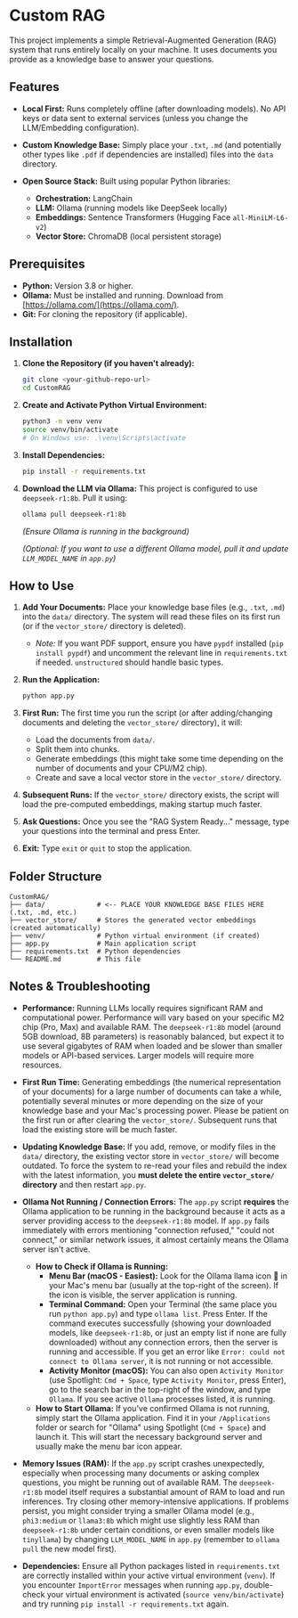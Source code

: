 # Custom RAG

This project implements a simple Retrieval-Augmented Generation (RAG) system that runs entirely locally on your machine. It uses documents you provide as a knowledge base to answer your questions.

## Features

* **Local First:** Runs completely offline (after downloading models). No API keys or data sent to external services (unless you change the LLM/Embedding configuration).

* **Custom Knowledge Base:** Simply place your `.txt`, `.md` (and potentially other types like `.pdf` if dependencies are installed) files into the `data` directory.

* **Open Source Stack:** Built using popular Python libraries:
    * **Orchestration:** LangChain
    * **LLM:** Ollama (running models like DeepSeek locally)
    * **Embeddings:** Sentence Transformers (Hugging Face `all-MiniLM-L6-v2`)
    * **Vector Store:** ChromaDB (local persistent storage)

## Prerequisites

* **Python:** Version 3.8 or higher.
* **Ollama:** Must be installed and running. Download from [https://ollama.com/](https://ollama.com/).
* **Git:** For cloning the repository (if applicable).

## Installation

1.  **Clone the Repository (if you haven't already):**
    ```bash
    git clone <your-github-repo-url>
    cd CustomRAG
    ```

2.  **Create and Activate Python Virtual Environment:**
    ```bash
    python3 -m venv venv
    source venv/bin/activate
    # On Windows use: .\venv\Scripts\activate
    ```

3.  **Install Dependencies:**
    ```bash
    pip install -r requirements.txt
    ```

4.  **Download the LLM via Ollama:**
    This project is configured to use `deepseek-r1:8b`. Pull it using:
    ```bash
    ollama pull deepseek-r1:8b
    ```
    *(Ensure Ollama is running in the background)*

    *(Optional: If you want to use a different Ollama model, pull it and update `LLM_MODEL_NAME` in `app.py`)*

## How to Use

1.  **Add Your Documents:** Place your knowledge base files (e.g., `.txt`, `.md`) into the `data/` directory. The system will read these files on its first run (or if the `vector_store/` directory is deleted).
    * *Note:* If you want PDF support, ensure you have `pypdf` installed (`pip install pypdf`) and uncomment the relevant line in `requirements.txt` if needed. `unstructured` should handle basic types.

2.  **Run the Application:**
    ```bash
    python app.py
    ```

3.  **First Run:** The first time you run the script (or after adding/changing documents and deleting the `vector_store/` directory), it will:
    * Load the documents from `data/`.
    * Split them into chunks.
    * Generate embeddings (this might take some time depending on the number of documents and your CPU/M2 chip).
    * Create and save a local vector store in the `vector_store/` directory.

4.  **Subsequent Runs:** If the `vector_store/` directory exists, the script will load the pre-computed embeddings, making startup much faster.

5.  **Ask Questions:** Once you see the "RAG System Ready..." message, type your questions into the terminal and press Enter.

6.  **Exit:** Type `exit` or `quit` to stop the application.

## Folder Structure

```
CustomRAG/
├── data/             # <-- PLACE YOUR KNOWLEDGE BASE FILES HERE (.txt, .md, etc.)
├── vector_store/     # Stores the generated vector embeddings (created automatically)
├── venv/             # Python virtual environment (if created)
├── app.py            # Main application script
├── requirements.txt  # Python dependencies
└── README.md         # This file
```

## Notes & Troubleshooting

* **Performance:** Running LLMs locally requires significant RAM and computational power. Performance will vary based on your specific M2 chip (Pro, Max) and available RAM. The `deepseek-r1:8b` model (around 5GB download, 8B parameters) is reasonably balanced, but expect it to use several gigabytes of RAM when loaded and be slower than smaller models or API-based services. Larger models will require more resources.

* **First Run Time:** Generating embeddings (the numerical representation of your documents) for a large number of documents can take a while, potentially several minutes or more depending on the size of your knowledge base and your Mac's processing power. Please be patient on the first run or after clearing the `vector_store/`. Subsequent runs that load the existing store will be much faster.

* **Updating Knowledge Base:** If you add, remove, or modify files in the `data/` directory, the existing vector store in `vector_store/` will become outdated. To force the system to re-read your files and rebuild the index with the latest information, you **must delete the entire `vector_store/` directory** and then restart `app.py`.

* **Ollama Not Running / Connection Errors:** The `app.py` script **requires** the Ollama application to be running in the background because it acts as a server providing access to the `deepseek-r1:8b` model. If `app.py` fails immediately with errors mentioning "connection refused," "could not connect," or similar network issues, it almost certainly means the Ollama server isn't active.
    * **How to Check if Ollama is Running:**
        * **Menu Bar (macOS - Easiest):** Look for the Ollama llama icon 🦙 in your Mac's menu bar (usually at the top-right of the screen). If the icon is visible, the server application is running.
        * **Terminal Command:** Open your Terminal (the same place you run `python app.py`) and type `ollama list`. Press Enter. If the command executes successfully (showing your downloaded models, like `deepseek-r1:8b`, or just an empty list if none are fully downloaded) without any connection errors, then the server is running and accessible. If you get an error like `Error: could not connect to Ollama server`, it is not running or not accessible.
        * **Activity Monitor (macOS):** You can also open `Activity Monitor` (use Spotlight: `Cmd + Space`, type `Activity Monitor`, press Enter), go to the search bar in the top-right of the window, and type `Ollama`. If you see active `Ollama` processes listed, it is running.
    * **How to Start Ollama:** If you've confirmed Ollama is not running, simply start the Ollama application. Find it in your `/Applications` folder or search for "Ollama" using Spotlight (`Cmd + Space`) and launch it. This will start the necessary background server and usually make the menu bar icon appear.

* **Memory Issues (RAM):** If the `app.py` script crashes unexpectedly, especially when processing many documents or asking complex questions, you might be running out of available RAM. The `deepseek-r1:8b` model itself requires a substantial amount of RAM to load and run inferences. Try closing other memory-intensive applications. If problems persist, you might consider trying a smaller Ollama model (e.g., `phi3:medium` or `llama3:8b` which might use slightly less RAM than `deepseek-r1:8b` under certain conditions, or even smaller models like `tinyllama`) by changing `LLM_MODEL_NAME` in `app.py` (remember to `ollama pull` the new model first).

* **Dependencies:** Ensure all Python packages listed in `requirements.txt` are correctly installed within your active virtual environment (`venv`). If you encounter `ImportError` messages when running `app.py`, double-check your virtual environment is activated (`source venv/bin/activate`) and try running `pip install -r requirements.txt` again.